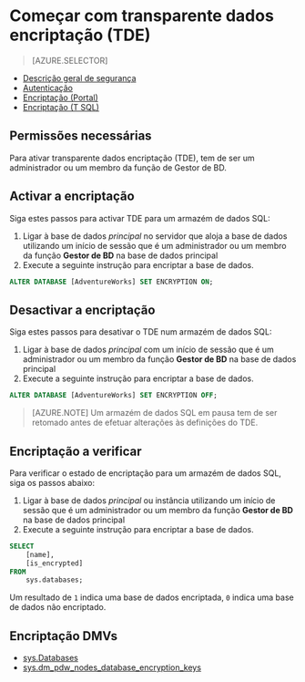 <properties
   pageTitle="Encriptação de dados transparente no armazém de dados SQL (T SQL) | Microsoft Azure"
   description="Encriptação de dados transparente (TDE) no armazém de dados SQL (T SQL)"
   services="sql-data-warehouse"
   documentationCenter=""
   authors="ronortloff"
   manager="barbkess"
   editor=""/>

<tags
   ms.service="sql-data-warehouse"
   ms.workload="data-management"
   ms.tgt_pltfrm="na"
   ms.devlang="na"
   ms.topic="article"
   ms.date="09/24/2016"
   ms.author="rortloff;barbkess;sonyama"/>

# <a name="get-started-with-transparent-data-encryption-tde"></a>Começar com transparente dados encriptação (TDE)


> [AZURE.SELECTOR]
- [Descrição geral de segurança](sql-data-warehouse-overview-manage-security.md)
- [Autenticação](sql-data-warehouse-authentication.md)
- [Encriptação (Portal)](sql-data-warehouse-encryption-tde.md)
- [Encriptação (T SQL)](sql-data-warehouse-encryption-tde-tsql.md)

## <a name="required-permssions"></a>Permissões necessárias

Para ativar transparente dados encriptação (TDE), tem de ser um administrador ou um membro da função de Gestor de BD.

## <a name="enabling-encryption"></a>Activar a encriptação

Siga estes passos para activar TDE para um armazém de dados SQL:

1. Ligar à base de dados *principal* no servidor que aloja a base de dados utilizando um início de sessão que é um administrador ou um membro da função **Gestor de BD** na base de dados principal
2. Execute a seguinte instrução para encriptar a base de dados.

```sql
ALTER DATABASE [AdventureWorks] SET ENCRYPTION ON;
```

## <a name="disabling-encryption"></a>Desactivar a encriptação

Siga estes passos para desativar o TDE num armazém de dados SQL:

1. Ligar à base de dados *principal* com um início de sessão que é um administrador ou um membro da função **Gestor de BD** na base de dados principal
2. Execute a seguinte instrução para encriptar a base de dados.

```sql
ALTER DATABASE [AdventureWorks] SET ENCRYPTION OFF;
```

> [AZURE.NOTE] Um armazém de dados SQL em pausa tem de ser retomado antes de efetuar alterações às definições do TDE.

## <a name="verifying-encryption"></a>Encriptação a verificar

Para verificar o estado de encriptação para um armazém de dados SQL, siga os passos abaixo:

1. Ligar à base de dados *principal* ou instância utilizando um início de sessão que é um administrador ou um membro da função **Gestor de BD** na base de dados principal
2. Execute a seguinte instrução para encriptar a base de dados.

```sql
SELECT
    [name],
    [is_encrypted]
FROM
    sys.databases;
```

Um resultado de ```1``` indica uma base de dados encriptada, ```0``` indica uma base de dados não encriptado.

## <a name="encryption-dmvs"></a>Encriptação DMVs  

- [sys.Databases][] 
- [sys.dm_pdw_nodes_database_encryption_keys][]


<!--Anchors-->
[Transparent Data Encryption (TDE)]: https://msdn.microsoft.com/library/bb934049.aspx
[sys.Databases]: http://msdn.microsoft.com/library/ms178534.aspx  
[sys.dm_pdw_nodes_database_encryption_keys]: https://msdn.microsoft.com/library/mt203922.aspx  

<!--Image references-->

<!--Link references-->
